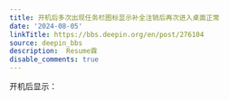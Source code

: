 ```yaml
---
title: 开机后多次出现任务栏图标显示补全注销后再次进入桌面正常
date: '2024-08-05'
linkTitle: https://bbs.deepin.org/en/post/276104
source: deepin_bbs
description:  Resume霖 
disable_comments: true
---
```

开机后显示：
